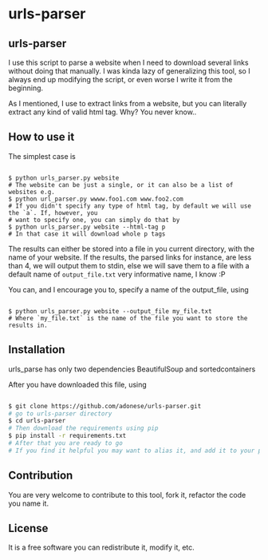 urls-parser
===========

## urls-parser

I use this script to parse a website when I need to download several links without doing that manually. I was kinda lazy of generalizing this tool, so I always end up modifying the script, or even worse I write it from the beginning.

As I mentioned, I use to extract links from a website, but you can literally extract any kind of valid html tag. Why? You never know..

## How to use it

The simplest case is

```shell

$ python urls_parser.py website
# The website can be just a single, or it can also be a list of websites e.g.
$ python url_parser.py wwww.foo1.com www.foo2.com
# If you didn't specify any type of html tag, by default we will use the `a`. If, however, you
# want to specify one, you can simply do that by
$ python urls_parser.py website --html-tag p
# In that case it will download whole p tags
```
The results can either be stored into a file in you current directory, with the name of your website. If the results, the parsed links for instance, are less than 4, we will output them to stdin, else we will save them to a file with a default name of `output_file.txt` very informative name, I know :P

You can, and I encourage you to, specify a name of the output_file, using

```shell

$ python urls_parser.py website --output_file my_file.txt
# Where `my_file.txt` is the name of the file you want to store the results in.
```

## Installation

urls_parse has only two dependencies BeautifulSoup and sortedcontainers

After you have downloaded this file, using

```bash

$ git clone https://github.com/adonese/urls-parser.git
# go to urls-parser directory
$ cd urls-parser
# Then download the requirements using pip
$ pip install -r requirements.txt
# After that you are ready to go
# If you find it helpful you may want to alias it, and add it to your path
```

## Contribution

You are very welcome to contribute to this tool, fork it, refactor the code you name it.

## License

It is a free software you can redistribute it, modify it, etc.

